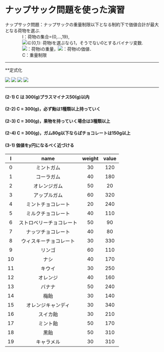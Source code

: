 <h1>ナップサック問題を使った演習</h1>



ナップサック問題：ナップサックの重量制限以下となる制約下で価値合計が最大となる荷物を選ぶ.  
　　　　I：荷物の集合={0,...,19},  
　　　　<img src="https://latex.codecogs.com/gif.latex?x_{i}">∈{0,1}: 荷物iを選ぶなら1，そうでない0とするバイナリ変数.  
　　　　<img src="https://latex.codecogs.com/gif.latex?w_{i}">：荷物iの重量，<img src="https://latex.codecogs.com/gif.latex?v_{i}">：荷物iの価値．  
　　　　C：重量制限
***
    
**定式化  

<img src="https://latex.codecogs.com/gif.latex?Maximize&space;\sum_{i\in&space;I}^{}&space;w_i{x_{i}}">

<img src="https://latex.codecogs.com/gif.latex?subject&space;\;&space;\,&space;to">

<img src="https://latex.codecogs.com/gif.latex?\sum_{i\in&space;I}^{}&space;w_{i}x_{i}&space;\leq&space;C">

<img src="https://latex.codecogs.com/gif.latex?x_{i}&space;\:&space;\in&space;\left&space;\{&space;0,1&space;\right&space;\}">

***



#### (2-1) C は 300(g)プラスマイナス50(g)以内  
#### (2-2) C = 300(g)，必ず飴は1種類以上持っていく  
#### (2-3) C = 300(g)，果物を持っていく場合は3種類以上  
#### (2-4) C = 300(g)，ガム80g以下ならばチョコレートは150g以上  

#### (3-1) 価値をy円になるべく近づける  




| I    | name | weight | value |
|:------:|:-------:|:-----------:|:--------------:|
| 0    | ミントガム         | 30         |      120 |
| 1    | コーラガム        | 40          |      180 |
| 2    | オレンジガム     | 50          |      20 |
| 3    | アップルガム         | 60          |      320 |
| 4    | ミントチョコレート        | 20          |      240 |
| 5    | ミルクチョコレート     | 40          |      110 |
| 6    | ストロベリーチョコレート         | 50          |      90 |
| 7    | ナッツチョコレート        | 40          |      80 |
| 8    | ウィスキーチョコレート     | 30          |      330 |
| 9    | リンゴ         | 60          |      110 |
| 10    | ナシ        | 40          |      170 |
| 11    | キウイ     | 30          |      250 |
| 12    | オレンジ         | 40          |      160 |
| 13    | バナナ        | 50          |      240 |
| 14    | 梅飴     | 30          |      140 |
| 15    | オレンジキャンディ         | 30          |      340 |
| 16    | スイカ飴        | 30          |      210 |
| 17    | ミント飴     | 50          |      170 |
| 18    | 黒飴         | 50          |      310 |
| 19    | キャラメル        | 30          |      310 |







